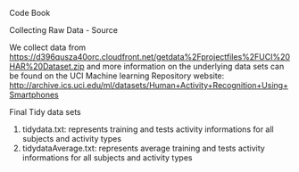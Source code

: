 Code Book 

Collecting Raw Data - Source

We collect data from https://d396qusza40orc.cloudfront.net/getdata%2Fprojectfiles%2FUCI%20HAR%20Dataset.zip and more information on the underlying data sets can be found on the UCI Machine learning Repository website: http://archive.ics.uci.edu/ml/datasets/Human+Activity+Recognition+Using+Smartphones

Final Tidy data sets

  1. tidydata.txt: represents training and tests activity informations for all subjects and activity types
  2. tidydataAverage.txt: represents average training and tests activity informations for all subjects and activity types

